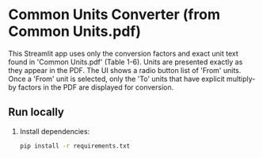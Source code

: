 # Common Units Converter (from Common Units.pdf)

This Streamlit app uses only the conversion factors and exact unit text found in 'Common Units.pdf' (Table 1-6).
Units are presented exactly as they appear in the PDF. The UI shows a radio button list of 'From' units. Once a 'From' unit is selected, only the 'To' units that have explicit multiply-by factors in the PDF are displayed for conversion.

## Run locally
1. Install dependencies:
   ```bash
   pip install -r requirements.txt
